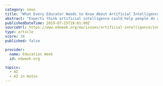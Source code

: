 ```yaml
---
category: news
title: "What Every Educator Needs to Know About Artificial Intelligence"
abstract: "Experts think artificial intelligence could help people do all sorts of things over the next couple of decades: power self-driving cars, cure cancer, and yes, transform K-12 education. —Getty C3PO from “Star Wars.” HAL from “2001: A Space Odyssey.”"
publishedDateTime: 2019-07-25T18:01:00Z
sourceUrl: https://www.edweek.org/ew/issues/artificial-intelligence/index.html
type: article
score: 34
published: false

provider:
  name: Education Week
  id: edweek.org

topics:
  - AI
  - AI in Autos
---
```

